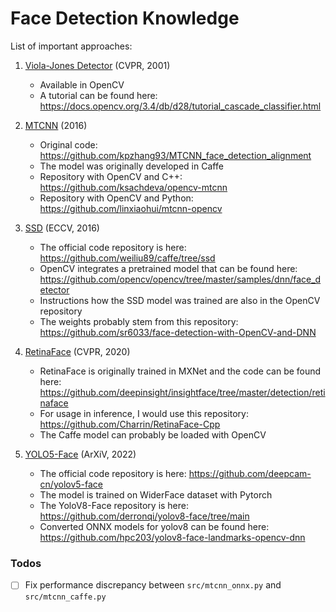 # Face Detection Knowledge

List of important approaches:

1. [Viola-Jones Detector](https://ieeexplore.ieee.org/document/990517) (CVPR, 2001)
    - Available in OpenCV
    - A tutorial can be found here: <https://docs.opencv.org/3.4/db/d28/tutorial_cascade_classifier.html>

2. [MTCNN](https://ieeexplore.ieee.org/document/7553523) (2016)
    - Original code: <https://github.com/kpzhang93/MTCNN_face_detection_alignment>
    - The model was originally developed in Caffe
    - Repository with OpenCV and C++: <https://github.com/ksachdeva/opencv-mtcnn>
    - Repository with OpenCV and Python: <https://github.com/linxiaohui/mtcnn-opencv>

3. [SSD](http://arxiv.org/abs/1512.02325) (ECCV, 2016)
    - The official code repository is here: <https://github.com/weiliu89/caffe/tree/ssd>
    - OpenCV integrates a pretrained model that can be found here: <https://github.com/opencv/opencv/tree/master/samples/dnn/face_detector>
    - Instructions how the SSD model was trained are also in the OpenCV repository
    - The weights probably stem from this repository: <https://github.com/sr6033/face-detection-with-OpenCV-and-DNN>

4. [RetinaFace](https://openaccess.thecvf.com/content_CVPR_2020/html/Deng_RetinaFace_Single-Shot_Multi-Level_Face_Localisation_in_the_Wild_CVPR_2020_paper.html) (CVPR, 2020)
    - RetinaFace is originally trained in MXNet and the code can be found here: <https://github.com/deepinsight/insightface/tree/master/detection/retinaface>
    - For usage in inference, I would use this repository: <https://github.com/Charrin/RetinaFace-Cpp>
    - The Caffe model can probably be loaded with OpenCV

5. [YOLO5-Face](http://arxiv.org/abs/2105.12931) (ArXiV, 2022)
    - The official code repository is here: <https://github.com/deepcam-cn/yolov5-face>
    - The model is trained on WiderFace dataset with Pytorch
    - The YoloV8-Face repository is here: <https://github.com/derronqi/yolov8-face/tree/main>
    - Converted ONNX models for yolov8 can be found here: <https://github.com/hpc203/yolov8-face-landmarks-opencv-dnn>

### Todos

- [ ] Fix performance discrepancy between `src/mtcnn_onnx.py` and `src/mtcnn_caffe.py`
